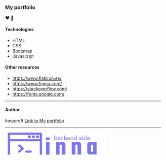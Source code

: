 ### My portfolio
❤  📝 

#### Technologies
- HTML
- CSS
- Bootstrap
- Javascript

#### Other resources
- https://www.flaticon.es/
- https://www.figma.com/
- https://stackoverflow.com/
- https://fonts.google.com/

------------

#### Author
Innacroft
[Link to My portfolio](https://innacroft.github.io/portfolio/)
****
![](https://github.com/innacroft/portfolio/blob/master/images/back_inna.png)

